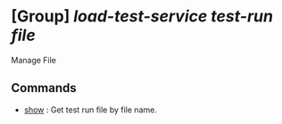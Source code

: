 # [Group] _load-test-service test-run file_

Manage File

## Commands

- [show](/Commands/load-test-service/test-run/file/_show.md)
: Get test run file by file name.
